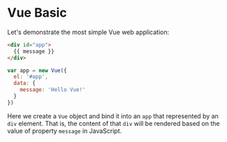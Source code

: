 # Vue Basic

Let's demonstrate the most simple Vue web application:

```html
<div id="app">
  {{ message }}
</div>
```

```js
var app = new Vue({
  el: '#app',
  data: {
    message: 'Hello Vue!'
  }
})
```

Here we create a `Vue` object and bind it into an `app` that represented by an `div` element. That is, the content of that `div` will be rendered based on the value of property `message` in JavaScript.




